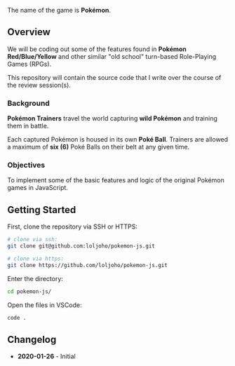 The name of the game is **Pokémon**.

## Overview

We will be coding out some of the features found in **Pokémon Red/Blue/Yellow** and other similar "old school" turn-based Role-Playing Games (RPGs).

This repository will contain the source code that I write over the course of the review session(s).  

### Background

**Pokémon Trainers** travel the world capturing **wild Pokémon** and training them in battle.

Each captured Pokémon is housed in its own **Poké Ball**.  Trainers are allowed a maximum of **six (6)** Poké Balls on their belt at any given time.

### Objectives

To implement some of the basic features and logic of the original Pokémon games in JavaScript.

## Getting Started

First, clone the repository via SSH or HTTPS:
```bash
# clone via ssh:
git clone git@github.com:loljoho/pokemon-js.git

# clone via https:
git clone https://github.com/loljoho/pokemon-js.git
```

Enter the directory:
```bash
cd pokemon-js/
```

Open the files in VSCode:
```bash
code .
```

## Changelog

 - **2020-01-26** - Initial